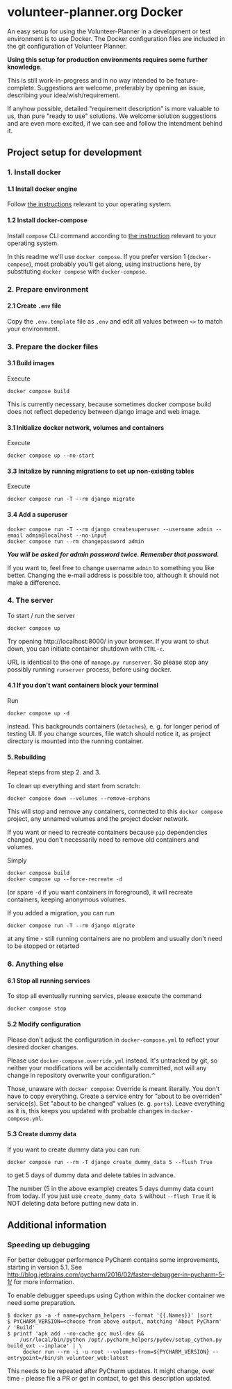 # volunteer-planner.org Docker

An easy setup for using the Volunteer-Planner in a development or test environment is to use Docker. The Docker
configuration files are included in the git configuration of Volunteer Planner.

**Using this setup for production environments requires some further knowledge**.

This is still work-in-progress and in no way intended to be feature-complete. Suggestions are welcome, preferably by
opening an issue, describing your idea/wish/requirement.

If anyhow possible, detailed "requirement description" is more valuable to us, than pure "ready to use" solutions. We
welcome solution suggestions and are even more excited, if we can see and follow the intendment behind it.

## Project setup for development

### 1. Install docker

#### 1.1 Install docker engine

Follow [the instructions](https://docs.docker.com/engine/installation/) relevant to your operating system.

#### 1.2 Install docker-compose

Install `compose` CLI command according to
[the instruction](https://docs.docker.com/compose/cli-command/#installing-compose-v2)
relevant to your operating system.

In this readme we'll use `docker compose`. If you prefer version 1 (`docker-compose`), most probably you'll get along,
using instructions here, by substituting
`docker compose` with `docker-compose`.

### 2. Prepare environment

#### 2.1 Create `.env` file

Copy the `.env.template` file as `.env` and edit all values between `<>` to match your environment.

### 3. Prepare the docker files

#### 3.1 Build images

Execute

```shell
docker compose build
```

This is currently necessary, because sometimes docker compose build does not reflect depedency between django image and
web image.

#### 3.1 Initialize docker network, volumes and containers

Execute

```shell
docker compose up --no-start
```

#### 3.3 Initalize by running migrations to set up non-existing tables

Execute

```shell
docker compose run -T --rm django migrate
```

#### 3.4 Add a superuser

```shell
docker compose run -T --rm django createsuperuser --username admin --email admin@localhost --no-input
docker compose run --rm changepassword admin
```

**_You will be asked for admin password twice. Remember that password._**

If you want to, feel free to change username `admin` to something you like better. Changing the e-mail address is
possible too, although it should not make a difference.

### 4. The server

To start / run the server

```shell
docker compose up
```

Try opening http://localhost:8000/ in your browser. If you want to shut down, you can initiate container shutdown
with `CTRL-c`.

URL is identical to the one of `manage.py runserver`. So please stop any possibly running `runserver` process, before
using docker.

#### 4.1 If you don't want containers block your terminal

Run

```shell
docker compose up -d
```

instead. This backgrounds containers (`detaches`), e. g. for longer period of testing UI. If you change sources, file
watch should notice it, as project directory is mounted into the running container.

#### 5. Rebuilding

Repeat steps from step 2. and 3.

To clean up everything and start from scratch:

```shell
docker compose down --volumes --remove-orphans
```

This will stop and remove any containers, connected to this `docker compose`
project, any unnamed volumes and the project docker network.

If you want or need to recreate containers because `pip` dependencies changed, you don't necessarily need to remove old
containers and volumes.

Simply

```shell
docker compose build
docker compose up --force-recreate -d
```

(or spare `-d` if you want containers in foreground), it will recreate containers, keeping anonymous volumes.

If you added a migration, you can run

```shell
docker compose run -T --rm django migrate
```

at any time - still running containers are no problem and usually don't need to be stopped or retarted

### 6. Anything else

#### 6.1 Stop all running services

To stop all eventually running servics, please execute the command

```shell
docker compose stop
```

#### 5.2 Modify configuration

Please don't adjust the configuration in `docker-compose.yml` to reflect your desired docker changes.

Please use `docker-compose.override.yml` instead. It's untracked by git, so neither your modifications will be
accidentally committed, not will any change in repository overwrite your configuration.⌃

Those, unaware with `docker compose`: Override is meant literally. You don't have to copy everything.
Create a service entry for "about to be overriden" service(s). Set "about to be changed" values (e. g. `ports`).
Leave everything as it is, this keeps you updated with probable changes in `docker-compose.yml`.

#### 5.3 Create dummy data

If you want to create dummy data you can run:

```shell
docker compose run --rm -T django create_dummy_data 5 --flush True
```
to get 5 days of dummy data and delete tables in advance.

The number (5 in the above example) creates 5 days dummy data count from today. If you just use `create_dummy_data 5`
without `--flush True` it is NOT deleting data before putting new data in.

## Additional information

### Speeding up debugging

For better debugger performance PyCharm contains some improvements, starting in version 5.1.
See http://blog.jetbrains.com/pycharm/2016/02/faster-debugger-in-pycharm-5-1/ for more information.

To enable debugger speedups using Cython within the docker container we need some preparation.

    $ docker ps -a -f name=pycharm_helpers --format '{{.Names}}' |sort
    $ PYCHARM_VERSION=<choose from above output, matching 'About PyCharm' / 'Build'
    $ printf 'apk add --no-cache gcc musl-dev &&
        /usr/local/bin/python /opt/.pycharm_helpers/pydev/setup_cython.py build_ext --inplace' | \
         docker run --rm -i -u root --volumes-from=${PYCHARM_VERSION} --entrypoint=/bin/sh volunteer_web:latest

This needs to be repeated after PyCharm updates.
It might change, over time - please file a PR or get in contact, to get this description updated.
